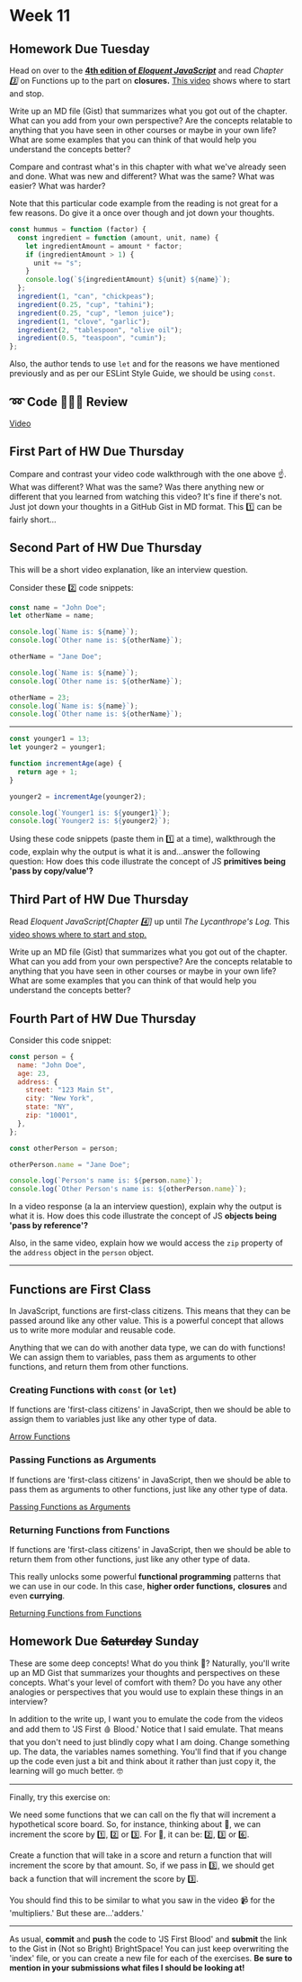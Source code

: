 # Week 11

## Homework Due Tuesday

Head on over to the [**4th edition of _Eloquent JavaScript_**](https://eloquentjavascript.net/03_functions.html) and read _Chapter 3️⃣_ on Functions up to the part on **closures.** [This video](https://somup.com/cZeZbuCbWB) shows where to start and stop.

Write up an MD file (Gist) that summarizes what you got out of the chapter. What can you add from your own perspective? Are the concepts relatable to anything that you have seen in other courses or maybe in your own life? What are some examples that you can think of that would help you understand the concepts better?

Compare and contrast what's in this chapter with what we've already seen and done. What was new and different? What was the same? What was easier? What was harder?

Note that this particular code example from the reading is not great for a few reasons. Do give it a once over though and jot down your thoughts.

```js
const hummus = function (factor) {
  const ingredient = function (amount, unit, name) {
    let ingredientAmount = amount * factor;
    if (ingredientAmount > 1) {
      unit += "s";
    }
    console.log(`${ingredientAmount} ${unit} ${name}`);
  };
  ingredient(1, "can", "chickpeas");
  ingredient(0.25, "cup", "tahini");
  ingredient(0.25, "cup", "lemon juice");
  ingredient(1, "clove", "garlic");
  ingredient(2, "tablespoon", "olive oil");
  ingredient(0.5, "teaspoon", "cumin");
};
```

Also, the author tends to use `let` and for the reasons we have mentioned previously and as per our ESLint Style Guide, we should be using `const`.

## ➿ Code 👩🏾‍💻 Review

[Video](https://youtu.be/SUX8UZg0RnA?si=4GwBNijvJZHbq2Hb)

## First Part of HW Due Thursday

Compare and contrast your video code walkthrough with the one above ☝️. What was different? What was the same? Was there anything new or different that you learned from watching this video? It's fine if there's not. Just jot down your thoughts in a GitHub Gist in MD format. This 1️⃣ can be fairly short...

## Second Part of HW Due Thursday

This will be a short video explanation, like an interview question.

Consider these 2️⃣ code snippets:

```js
const name = "John Doe";
let otherName = name;

console.log(`Name is: ${name}`);
console.log(`Other name is: ${otherName}`);

otherName = "Jane Doe";

console.log(`Name is: ${name}`);
console.log(`Other name is: ${otherName}`);

otherName = 23;
console.log(`Name is: ${name}`);
console.log(`Other name is: ${otherName}`);
```

---

```js
const younger1 = 13;
let younger2 = younger1;

function incrementAge(age) {
  return age + 1;
}

younger2 = incrementAge(younger2);

console.log(`Younger1 is: ${younger1}`);
console.log(`Younger2 is: ${younger2}`);
```

Using these code snippets (paste them in 1️⃣ at a time), walkthrough the code, explain why the output is what it is and...answer the following question: How does this code illustrate the concept of JS **primitives being 'pass by copy/value'?**

## Third Part of HW Due Thursday

Read _Eloquent JavaScript[Chapter 4️⃣]_ up until _The Lycanthrope's Log._ This [video shows where to start and stop.](https://somup.com/cZfVeUCtmr)

Write up an MD file (Gist) that summarizes what you got out of the chapter. What can you add from your own perspective? Are the concepts relatable to anything that you have seen in other courses or maybe in your own life? What are some examples that you can think of that would help you understand the concepts better?

## Fourth Part of HW Due Thursday

Consider this code snippet:

```js
const person = {
  name: "John Doe",
  age: 23,
  address: {
    street: "123 Main St",
    city: "New York",
    state: "NY",
    zip: "10001",
  },
};

const otherPerson = person;

otherPerson.name = "Jane Doe";

console.log(`Person's name is: ${person.name}`);
console.log(`Other Person's name is: ${otherPerson.name}`);
```

In a video response (a la an interview question), explain why the output is what it is. How does this code illustrate the concept of JS **objects being 'pass by reference'?**

Also, in the same video, explain how we would access the `zip` property of the `address` object in the `person` object.

---

## Functions are First Class

In JavaScript, functions are first-class citizens. This means that they can be passed around like any other value. This is a powerful concept that allows us to write more modular and reusable code.

Anything that we can do with another data type, we can do with functions! We can assign them to variables, pass them as arguments to other functions, and return them from other functions.

### Creating Functions with `const` (or `let`)

If functions are 'first-class citizens' in JavaScript, then we should be able to assign them to variables just like any other type of data.

[Arrow Functions](https://somup.com/cZfhe1CaTW)

### Passing Functions as Arguments

If functions are 'first-class citizens' in JavaScript, then we should be able to pass them as arguments to other functions, just like any other type of data.

[Passing Functions as Arguments](https://somup.com/cZfhnoCa3K)

### Returning Functions from Functions

If functions are 'first-class citizens' in JavaScript, then we should be able to return them from other functions, just like any other type of data.

This really unlocks some powerful **functional programming** patterns that we can use in our code. In this case, **higher order functions,** **closures** and even **currying**.

[Returning Functions from Functions](https://somup.com/cZfhn7CaTf)

## Homework Due ~~Saturday~~ Sunday

These are some deep concepts! What do you think 🤔? Naturally, you'll write up an MD Gist that summarizes your thoughts and perspectives on these concepts. What's your level of comfort with them? Do you have any other analogies or perspectives that you would use to explain these things in an interview?

In addition to the write up, I want you to emulate the code from the videos and add them to 'JS First 🩸 Blood.' Notice that I said emulate. That means that you don't need to just blindly copy what I am doing. Change something up. The data, the variables names something. You'll find that if you change up the code even just a bit and think about it rather than just copy it, the learning will go much better. 🤓

---

Finally, try this exercise on:

We need some functions that we can call on the fly that will increment a hypothetical score board. So, for instance, thinking about 🏀, we can increment the score by 1️⃣, 2️⃣ or 3️⃣. For 🏈, it can be: 2️⃣, 3️⃣ or 6️⃣.

Create a function that will take in a score and return a function that will increment the score by that amount. So, if we pass in 3️⃣, we should get back a function that will increment the score by 3️⃣.

You should find this to be similar to what you saw in the video 📹 for the 'multipliers.' But these are...'adders.'

---

As usual, **commit** and **push** the code to 'JS First Blood' and **submit** the link to the Gist in (Not so Bright) BrightSpace! You can just keep overwriting the 'index' file, or you can create a new file for each of the exercises. **Be sure to mention in your submissions what files I should be looking at!**
